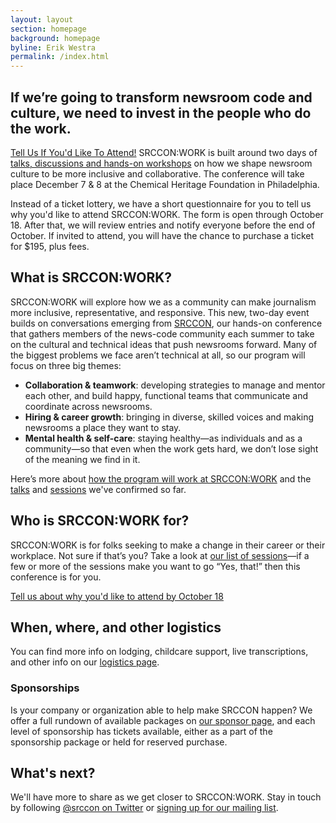 ```yaml
---
layout: layout
section: homepage
background: homepage
byline: Erik Westra
permalink: /index.html
---
```


<h2 class="leader">If we’re going to transform newsroom code and culture, we need to invest in the people who do the work.</h2>

<a class="btn" id="attend-button" href="/tickets/attendance_form">Tell Us If You'd Like To Attend!</a> SRCCON:WORK is built around two days of [talks, discussions and hands-on workshops](/program) on how we shape newsroom culture to be more inclusive and collaborative. The conference will take place December 7 & 8 at the Chemical Heritage Foundation in Philadelphia.

Instead of a ticket lottery, we have a short questionnaire for you to tell us why you'd like to attend SRCCON:WORK. The form is open through October 18. After that, we will review entries and notify everyone before the end of October. If invited to attend, you will have the chance to purchase a ticket for $195, plus fees.

## What is SRCCON:WORK?

SRCCON:WORK will explore how we as a community can make journalism more inclusive, representative, and responsive. This new, two-day event builds on conversations emerging from [SRCCON](https://srccon.org), our hands-on conference that gathers members of the news-code community each summer to take on the cultural and technical ideas that push newsrooms forward. Many of the biggest problems we face aren’t technical at all, so our program will focus on three big themes:
    
- **Collaboration & teamwork**: developing strategies to manage and mentor each other, and build happy, functional teams that communicate and coordinate across newsrooms.
- **Hiring & career growth**: bringing in diverse, skilled voices and making newsrooms a place they want to stay.
- **Mental health & self-care**: staying healthy—as individuals and as a community—so that even when the work gets hard, we don’t lose sight of the meaning we find in it.

Here’s more about [how the program will work at SRCCON:WORK](/program) and the [talks](/talks) and [sessions](/sessions) we've confirmed so far.

## Who is SRCCON:WORK for?

SRCCON:WORK is for folks seeking to make a change in their career or their workplace. Not sure if that’s you? Take a look at [our list of sessions](/sessions)—if a few or more of the sessions make you want to go “Yes, that!” then this conference is for you.

[Tell us about why you'd like to attend by October 18](/tickets)

## When, where, and other logistics

You can find more info on lodging, childcare support, live transcriptions, and other info on our [logistics page](/logistics).

### Sponsorships

Is your company or organization able to help make SRCCON happen? We offer a full rundown of available packages on [our sponsor page](/sponsors), and each level of sponsorship has tickets available, either as a part of the sponsorship package or held for reserved purchase.

## What's next?

We'll have more to share as we get closer to SRCCON:WORK. Stay in touch by following [@srccon on Twitter](https://twitter.com/srccon) or [signing up for our mailing list](http://opennews.us5.list-manage.com/subscribe?u=71c95e9a43708843d2fdc1f09&id=996e9290cc).